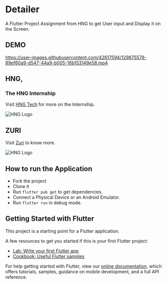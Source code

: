 # Detailer 

A Flutter Project Assignment from HNG to get User input and Display it on the Screen.

## DEMO
https://user-images.githubusercontent.com/42617594/129875578-89ef60a9-d547-44a9-b005-16b153149e58.mp4
  

## HNG,
### The HNG Internship
Visit [HNG Tech](https://hng.tech/) for more on the Internship.

![HNG Logo](https://hng.tech/img/brand-logo.png)

## ZURI
Visit [Zuri](https://zuri.team/) to know more.

![HNG Logo](https://zuri.team/img/zuri-logo-full.svg)

## How to run the Application
* Fork the project
* Clone it
* Run ``` flutter pub get ``` to get dependencies.
* Connect a Physical Device or an Android Emulator.
* Run ```flutter run``` in debug mode.

## Getting Started with Flutter

This project is a starting point for a Flutter application.

A few resources to get you started if this is your first Flutter project:

- [Lab: Write your first Flutter app](https://flutter.dev/docs/get-started/codelab)
- [Cookbook: Useful Flutter samples](https://flutter.dev/docs/cookbook)

For help getting started with Flutter, view our
[online documentation](https://flutter.dev/docs), which offers tutorials,
samples, guidance on mobile development, and a full API reference.
